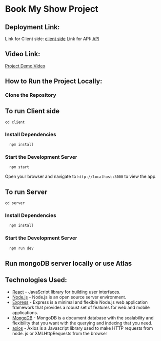 # Book My Show Project

## Deployment Link:
Link for Client side: [client side](https://book-my-show-beryl-two.vercel.app/) 
Link for API: [API](https://booking-4lm3.onrender.com/api/booking) 


## Video Link:
[Project Demo Video](https://youtube.com)


## How to Run the Project Locally:

### Clone the Repository

## To run Client side
`cd client`
### Install Dependencies
```bash
  npm install
```
### Start the Development Server
```bash
  npm start
```
Open your browser and navigate to `http://localhost:3000` to view the app.

## To run Server 
`cd server`
### Install Dependencies
```bash
  npm install
```
### Start the Development Server
```bash
  npm run dev
```

## Run mongoDB server locally or use Atlas

## Technologies Used:
- [React](https://reactjs.org/) - JavaScript library for building user interfaces.
- [Node.js]([https://redux.js.org/](https://nodejs.org/en)) - Node.js is an open source server environment.
- [Express](https://expressjs.com/) - Express is a minimal and flexible Node.js web application framework that provides a robust set of features for web and mobile applications.
- [MongoDB](https://www.mongodb.com/what-is-mongodb) - MongoDB is a document database with the scalability and flexibility that you want with the querying and indexing that you need.
- [axios](https://axios-http.com/docs/intro) - Axios is a Javascript library used to make HTTP requests from node. js or XMLHttpRequests from the browser
